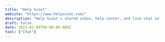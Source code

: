 ```yaml
---
title: "Help Scout"
website: "https://www.helpscout.com/"
description: "Help Scout s shared inbox, help center, and live chat software gives your team the tools you need to easily manage customer communications"
draft: false
date: 2023-02-08T00:00:00.000Z
tool: ["Chat"]
---
```

